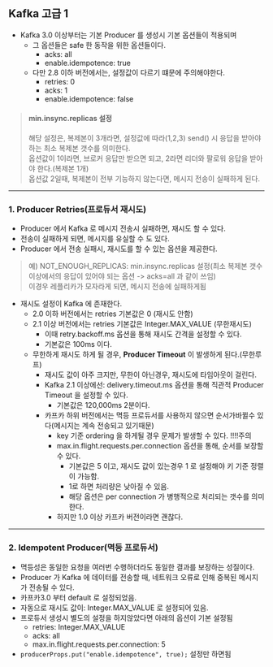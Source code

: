 ## Kafka 고급 1

- Kafka 3.0 이상부터는 기본 Producer 를 생성시 기본 옵션들이 적용되며
  - 그 옵션들은 safe 한 동작을 위한 옵션들이다.
    - acks: all
    - enable.idempotence: true
  - 다만 2.8 이하 버전에서는, 설정값이 다르기 떄문에 주의해야한다.
    - retries: 0
    - acks: 1
    - enable.idempotence: false

> #### **min.insync.replicas 설정** <br/>
> 해당 설정은, 복제본이 3개라면, 설정값에 따라(1,2,3) send() 시 응답을 받아야 하는 최소 복제본 갯수를 의미한다.<br/>
> 옵션값이 1이라면, 브로커 응답만 받으면 되고, 2라면 리더와 팔로워 응답을 받아야 한다.(복제본 1개)<br/>
> 옵션값 2일때, 복제본이 전부 기능하지 않는다면, 메시지 전송이 실패하게 된다.<br/>
> 

--- 
### 1. Producer Retries(프로듀서 재시도)
- Producer 에서 Kafka 로 메시지 전송시 실패하면, 재시도 할 수 있다.
- 전송이 실패하게 되면, 메시지를 유실할 수 도 있다.
- Producer 에서 전송 실패시, 재시도를 할 수 있는 옵션을 제공한다.
> 예) NOT_ENOUGH_REPLICAS: min.insync.replicas 설정(최소 복제본 갯수 이상에서의 응답이 있어야 되는 옵션 -> acks=all 과 같이 쓰임) <br/>
> 이경우 레플리카가 모자라게 되면, 메시지 전송에 실패하게됨
- 재시도 설정이 Kafka 에 존재한다.
  - 2.0 이하 버전에서는 retries 기본값은 0 (재시도 안함)
  - 2.1 이상 버전에서는 retries 기본값은 Integer.MAX_VALUE (무한재시도)
    - 이때 retry.backoff.ms 옵션을 통해 재시도 간격을 설정할 수 있다.
    - 기본값은 100ms 이다.
  - 무한하게 재시도 하게 될 경우, **Producer Timeout** 이 발생하게 된다.(무한루프)
    - 재시도 값이 아주 크지만, 무한이 아닌경우, 재시도에 타임아웃이 걸린다.
    - Kafka 2.1 이상에선: delivery.timeout.ms 옵션을 통해 직관적 Producer Timeout 을 설정할 수 있다.
      - 기본값은 120,000ms 2분이다.
    - 카프카 하위 버전에서는 멱등 프로듀서를 사용하지 않으면 순서가바뀔수 있다(메시지는 계속 전송되고 있기때문)
      - key 기준 ordering 을 하게될 경우 문제가 발생할 수 있다. !!!!주의
      - max.in.flight.requests.per.connection 옵션을 통해, 순서를 보장할 수 있다.
        - 기본값은 5 이고, 재시도 값이 있는경우 1 로 설정해야 키 기준 정렬이 가능함.
        - 1로 하면 처리량은 낮아질 수 있음.
        - 해당 옵션은 per connection 가 병행적으로 처리되는 갯수를 의미한다.
      - 하지만 1.0 이상 카프카 버전이라면 괜찮다.
---
### 2. Idempotent Producer(멱등 프로듀서)
- 멱등성은 동일한 요청을 여러번 수행하더라도 동일한 결과를 보장하는 성질이다.
- Producer 가 Kafka 에 데이터를 전송할 때, 네트워크 오류로 인해 중복된 메시지가 전송될 수 있다.
- 카프카3.0 부터 default 로 설정되었음.
- 자동으로 재시도 값이: Integer.MAX_VALUE 로 설정되어 있음.
- 프로듀서 생성시 별도의 설정을 하지않았다면 아래의 옵션이 기본 설정됨
  - retries: Integer.MAX_VALUE
  - acks: all
  - max.in.flight.requests.per.connection: 5 
- `producerProps.put("enable.idempotence", true);` 설정만 하면됨







